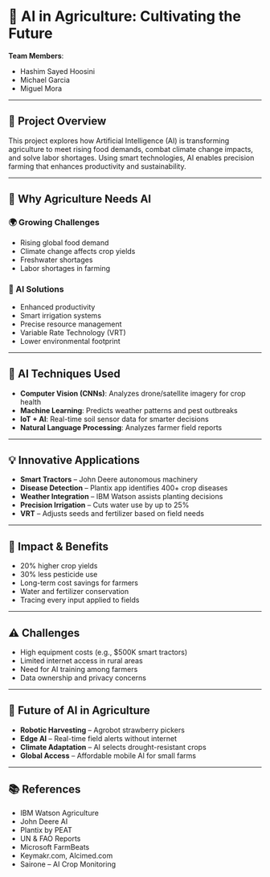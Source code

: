 # 🌾 AI in Agriculture: Cultivating the Future

**Team Members**:  
- Hashim Sayed Hoosini  
- Michael Garcia  
- Miguel Mora  

---

## 🌱 Project Overview

This project explores how Artificial Intelligence (AI) is transforming agriculture to meet rising food demands, combat climate change impacts, and solve labor shortages. Using smart technologies, AI enables precision farming that enhances productivity and sustainability.

---

## 🚜 Why Agriculture Needs AI

### 🌍 Growing Challenges
- Rising global food demand  
- Climate change affects crop yields  
- Freshwater shortages  
- Labor shortages in farming  

### 🤖 AI Solutions
- Enhanced productivity  
- Smart irrigation systems  
- Precise resource management  
- Variable Rate Technology (VRT)  
- Lower environmental footprint  

---

## 🧠 AI Techniques Used

- **Computer Vision (CNNs)**: Analyzes drone/satellite imagery for crop health  
- **Machine Learning**: Predicts weather patterns and pest outbreaks  
- **IoT + AI**: Real-time soil sensor data for smarter decisions  
- **Natural Language Processing**: Analyzes farmer field reports  

---

## 💡 Innovative Applications

- **Smart Tractors** – John Deere autonomous machinery  
- **Disease Detection** – Plantix app identifies 400+ crop diseases  
- **Weather Integration** – IBM Watson assists planting decisions  
- **Precision Irrigation** – Cuts water use by up to 25%  
- **VRT** – Adjusts seeds and fertilizer based on field needs  

---

## 🌟 Impact & Benefits

- 20% higher crop yields  
- 30% less pesticide use  
- Long-term cost savings for farmers  
- Water and fertilizer conservation  
- Tracing every input applied to fields  

---

## ⚠️ Challenges

- High equipment costs (e.g., $500K smart tractors)  
- Limited internet access in rural areas  
- Need for AI training among farmers  
- Data ownership and privacy concerns  

---

## 🔮 Future of AI in Agriculture

- **Robotic Harvesting** – Agrobot strawberry pickers  
- **Edge AI** – Real-time field alerts without internet  
- **Climate Adaptation** – AI selects drought-resistant crops  
- **Global Access** – Affordable mobile AI for small farms  

---

## 📚 References

- IBM Watson Agriculture  
- John Deere AI  
- Plantix by PEAT  
- UN & FAO Reports  
- Microsoft FarmBeats  
- Keymakr.com, Alcimed.com  
- Sairone – AI Crop Monitoring
